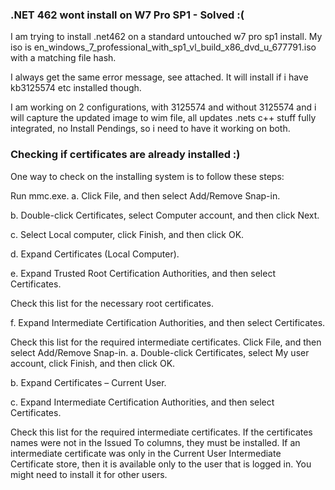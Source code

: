 ### .NET 462 wont install on W7 Pro SP1 - Solved :(

I am trying to install .net462 on a standard untouched w7 pro sp1 install. My iso is en_windows_7_professional_with_sp1_vl_build_x86_dvd_u_677791.iso with a matching file hash.

I always get the same error message, see attached. It will install if i have kb3125574 etc installed though.

I am working on 2 configurations, with 3125574 and without 3125574 and i will capture the updated image to wim file, all updates .nets c++ stuff fully integrated, no Install Pendings, so i need to have it working on both.


### Checking if certificates are already installed :)

One way to check on the installing system is to follow these steps:

Run mmc.exe.
a. Click File, and then select Add/Remove Snap-in.

b. Double-click Certificates, select Computer account, and then click Next.

c. Select Local computer, click Finish, and then click OK.

d. Expand Certificates (Local Computer).

e. Expand Trusted Root Certification Authorities, and then select Certificates.

Check this list for the necessary root certificates.

f. Expand Intermediate Certification Authorities, and then select Certificates.

Check this list for the required intermediate certificates.
Click File, and then select Add/Remove Snap-in.
a. Double-click Certificates, select My user account, click Finish, and then click OK.

b. Expand Certificates – Current User.

c. Expand Intermediate Certification Authorities, and then select Certificates.

Check this list for the required intermediate certificates.
If the certificates names were not in the Issued To columns, they must be installed. If an intermediate certificate was only in the Current User Intermediate Certificate store, then it is available only to the user that is logged in. You might need to install it for other users. 


